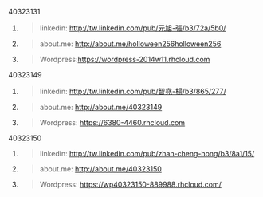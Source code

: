 40323131

  1. >linkedin: http://tw.linkedin.com/pub/元旭-張/b3/72a/5b0/

  2. >about.me: http://about.me/holloween256holloween256

  3. >Wordpress:https://wordpress-2014w11.rhcloud.com    

40323149

   1. >linkedin: http://tw.linkedin.com/pub/智堯-楊/b3/865/277/

   2. >about.me: http://about.me/40323149

   3. >Wordpress: https://6380-4460.rhcloud.com

40323150

   1. >linkedin: http://tw.linkedin.com/pub/zhan-cheng-hong/b3/8a1/15/

   2. >about.me: http://about.me/40323150

   3. >Wordpress: https://wp40323150-889988.rhcloud.com/